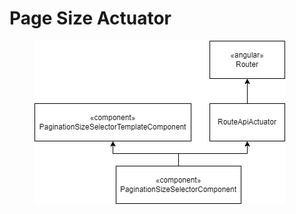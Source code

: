 # Page Size Actuator

<figure><img src="../../../../.gitbook/assets/angular_page_size_actuator.drawio.png" alt=""><figcaption></figcaption></figure>
